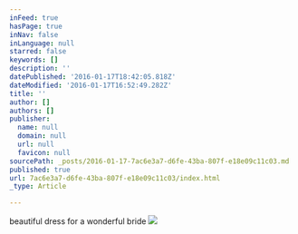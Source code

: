 ```yaml
---
inFeed: true
hasPage: true
inNav: false
inLanguage: null
starred: false
keywords: []
description: ''
datePublished: '2016-01-17T18:42:05.818Z'
dateModified: '2016-01-17T16:52:49.282Z'
title: ''
author: []
authors: []
publisher:
  name: null
  domain: null
  url: null
  favicon: null
sourcePath: _posts/2016-01-17-7ac6e3a7-d6fe-43ba-807f-e18e09c11c03.md
published: true
url: 7ac6e3a7-d6fe-43ba-807f-e18e09c11c03/index.html
_type: Article

---
```

beautiful dress for a wonderful bride
![](https://the-grid-user-content.s3-us-west-2.amazonaws.com/dcc6ab25-5546-4c82-bcb6-e3f198476c36.jpg)